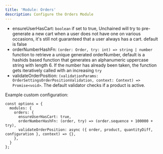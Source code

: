```yaml
---
title: 'Module: Orders'
description: Configure the Orders Module
---
```


- ensureUserHasCart: `boolean` if set to true, Unchained will try to pre-generate a new cart when a user does not have one on various occasions, it's still not guaranteed that a user always has a cart. default is false
- orderNumberHashFn: `(order: Order, try: int) => string | number` function to retrieve a unique generated orderNumber, default is a hashids based function that generates an alphanumeric uppercase string with length 6. If the number has already been taken, the function gets iteratively called with an increasing `try`
- validateOrderPosition: `(validationParams: OrderSettingsOrderPositionValidation, context: Context) => Promise<void>`. The default validator checks if a product is active.

Example custom configuration:

```
const options = {
  modules: {
    orders: {
      ensureUserHasCart: true,
      orderNumberHashFn: (order, try) => (order.sequence + 100000 + try),
      validateOrderPosition: async ({ order, product, quantityDiff, configuration }, context) => {},
    },
  }
};
```
